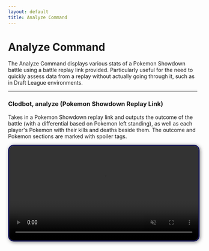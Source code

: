 ```yaml
---
layout: default
title: Analyze Command
---
```


# Analyze Command

The Analyze Command displays various stats of a Pokemon Showdown battle using a battle replay link provided. Particularly useful for the need to quickly assess data from a replay without actually going through it, such as in Draft League environments.

<hr class="line">

### Clodbot, analyze (Pokemon Showdown Replay Link)

Takes in a Pokemon Showdown replay link and outputs the outcome of the battle (with a differential based on Pokemon left standing), as well as each player's Pokemon with their kills and deaths beside them. The outcome and Pokemon sections are marked with spoiler tags.

<video src="assets/videos/Analyze.mp4" style="width:100%; height:auto; border: 3px solid #121257; border-radius: 15px; box-shadow: 2px 2px 10px rgba(0,0,0,0.5);" autoplay loop muted playsinline></video>
